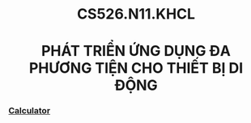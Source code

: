 # <h1 align="center"><b>CS526.N11.KHCL </b></h1>
<h1 align="center"> PHÁT TRIỂN ỨNG DỤNG ĐA PHƯƠNG TIỆN CHO THIẾT BỊ DI ĐỘNG</h1>

### [Calculator](https://github.com/trivm12/CS526.N11.KHCL/tree/main/Calculator)
